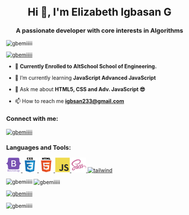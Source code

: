 

<h1 align="center">Hi 👋, I'm Elizabeth Igbasan G</h1>
<h3 align="center">A passionate developer with core interests in Algorithms</h3>

<p align="left"> <img src="https://komarev.com/ghpvc/?username=gbemiiiii&label=Profile%20views&color=0e75b6&style=flat" alt="gbemiiiii" /> </p>

<p align="left"> <a href="https://github.com/ryo-ma/github-profile-trophy"><img src="https://github-profile-trophy.vercel.app/?username=gbemiiiii" alt="gbemiiiii" /></a> </p>



- 🏫 **Currently Enrolled to AltSchool School of Engineering.**

- 🌱 I’m currently learning **JavaScript Advanced JavaScript**

- 💬 Ask me about **HTML5, CSS and Adv. JavaScript 😎**

- 📫 How to reach me **igbsan233@gmail.com**

<h3 align="left">Connect with me:</h3>
<p align="left">
<a href="https://twitter.com/gbemiiiii" target="blank"><img align="center" src="https://raw.githubusercontent.com/rahuldkjain/github-profile-readme-generator/master/src/images/icons/Social/twitter.svg" alt="gbemiiiii" height="30" width="40" /></a>
</p>

<h3 align="left">Languages and Tools:</h3>
<p align="left"> <a href="https://getbootstrap.com" target="_blank" rel="noreferrer"> <img src="https://raw.githubusercontent.com/devicons/devicon/master/icons/bootstrap/bootstrap-plain-wordmark.svg" alt="bootstrap" width="40" height="40"/> </a> <a href="https://www.w3schools.com/css/" target="_blank" rel="noreferrer"> <img src="https://raw.githubusercontent.com/devicons/devicon/master/icons/css3/css3-original-wordmark.svg" alt="css3" width="40" height="40"/> </a> <a href="https://www.w3.org/html/" target="_blank" rel="noreferrer"> <img src="https://raw.githubusercontent.com/devicons/devicon/master/icons/html5/html5-original-wordmark.svg" alt="html5" width="40" height="40"/> </a> <a href="https://developer.mozilla.org/en-US/docs/Web/JavaScript" target="_blank" rel="noreferrer"> <img src="https://raw.githubusercontent.com/devicons/devicon/master/icons/javascript/javascript-original.svg" alt="javascript" width="40" height="40"/> </a> <a href="https://sass-lang.com" target="_blank" rel="noreferrer"> <img src="https://raw.githubusercontent.com/devicons/devicon/master/icons/sass/sass-original.svg" alt="sass" width="40" height="40"/> </a> <a href="https://tailwindcss.com/" target="_blank" rel="noreferrer"> <img src="https://www.vectorlogo.zone/logos/tailwindcss/tailwindcss-icon.svg" alt="tailwind" width="40" height="40"/> </a> </p>



<p><img align="left" src="https://github-readme-stats.vercel.app/api/top-langs?username=gbemiiiii&show_icons=true&locale=en&layout=compact" alt="gbemiiiii" /></p>

<p>&nbsp;<img align="center" src="https://github-readme-stats.vercel.app/api?username=gbemiiiii&show_icons=true&locale=en" alt="gbemiiiii" /></p>

<p align="left"> <a href="https://twitter.com/gbemiiiii" target="blank"><img src="https://img.shields.io/twitter/follow/gbemiiiii?logo=twitter&style=for-the-badge" alt="gbemiiiii" /></a> </p>


<p><img align="center" src="https://github-readme-streak-stats.herokuapp.com/?user=gbemiiiii&" alt="gbemiiiii" /></p>

